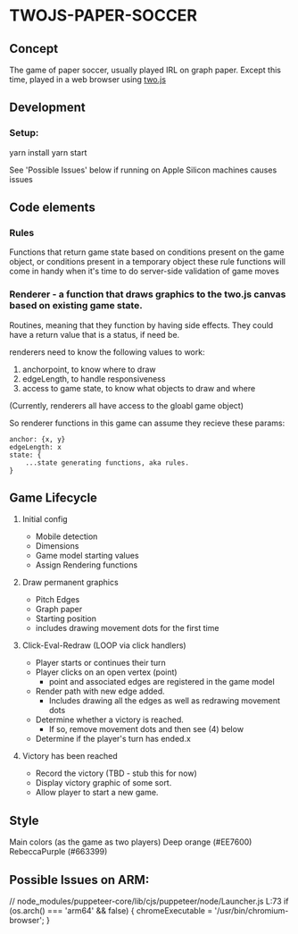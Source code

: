 # TWOJS-PAPER-SOCCER

## Concept

The game of paper soccer, usually played IRL on graph paper. Except this time, played in a web browser using [two.js](https://two.js.org/)

## Development

### Setup:

yarn install
yarn start

See 'Possible Issues' below if running on Apple Silicon machines causes issues

## Code elements

### Rules

Functions that return game state based on conditions present on the game object, or conditions present in a temporary object
these rule functions will come in handy when it's time to do server-side validation of game moves

### Renderer - a function that draws graphics to the two.js canvas based on existing game state.

Routines, meaning that they function by having side effects. They could have a return value that is a status, if need be.

renderers need to know the following values to work:

1. anchorpoint, to know where to draw
2. edgeLength, to handle responsiveness
3. access to game state, to know what objects to draw and where

(Currently, renderers all have access to the gloabl game object)

So renderer functions in this game can assume they recieve these params:
```
anchor: {x, y}
edgeLength: x
state: {
    ...state generating functions, aka rules.
}
```
## Game Lifecycle

1. Initial config

   - Mobile detection
   - Dimensions
   - Game model starting values
   - Assign Rendering functions

2. Draw permanent graphics

   - Pitch Edges
   - Graph paper
   - Starting position
   - includes drawing movement dots for the first time

3. Click-Eval-Redraw (LOOP via click handlers)

   - Player starts or continues their turn
   - Player clicks on an open vertex (point)
     - point and associated edges are registered in the game model
   - Render path with new edge added.
     - Includes drawing all the edges as well as redrawing movement dots
   - Determine whether a victory is reached.
     - If so, remove movement dots and then see (4) below
   - Determine if the player's turn has ended.x

4. Victory has been reached
   - Record the victory (TBD - stub this for now)
   - Display victory graphic of some sort.
   - Allow player to start a new game.


## Style

Main colors (as the game as two players)
Deep orange (#EE7600)
RebeccaPurple (#663399)
## Possible Issues on ARM:

// node_modules/puppeteer-core/lib/cjs/puppeteer/node/Launcher.js L:73
if (os.arch() === 'arm64' && false) {
    chromeExecutable = '/usr/bin/chromium-browser';
}